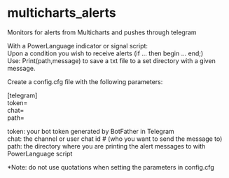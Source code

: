 # multicharts_alerts
Monitors for alerts from Multicharts and pushes through telegram

With a PowerLanguage indicator or signal script:  
Upon a condition you wish to receive alerts (if ... then begin ... end;)  
Use: Print(path,message) to save a txt file to a set directory with a given message.

Create a config.cfg file with the following parameters:

[telegram]  
token=  
chat=  
path=  

token: your bot token generated by BotFather in Telegram  
chat: the channel or user chat id # (who you want to send the message to)  
path: the directory where you are printing the alert messages to with PowerLanguage script  

*Note: do not use quotations when setting the parameters in config.cfg
